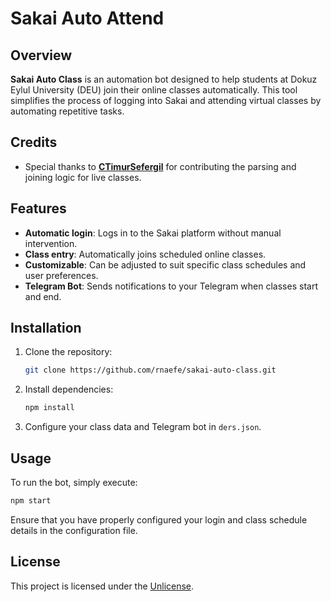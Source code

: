 # Sakai Auto Attend

## Overview
**Sakai Auto Class** is an automation bot designed to help students at Dokuz Eylul University (DEU) join their online classes automatically. This tool simplifies the process of logging into Sakai and attending virtual classes by automating repetitive tasks.

## Credits
- Special thanks to **[CTimurSefergil](https://github.com/CTimurSefergil)** for contributing the parsing and joining logic for live classes.

## Features
- **Automatic login**: Logs in to the Sakai platform without manual intervention.
- **Class entry**: Automatically joins scheduled online classes.
- **Customizable**: Can be adjusted to suit specific class schedules and user preferences.
- **Telegram Bot**: Sends notifications to your Telegram when classes start and end.

## Installation

1. Clone the repository:
   ```bash
   git clone https://github.com/rnaefe/sakai-auto-class.git
   ```

2. Install dependencies:
   ```bash
   npm install
   ```

3. Configure your class data and Telegram bot in `ders.json`.

## Usage

To run the bot, simply execute:
```bash
npm start
```

Ensure that you have properly configured your login and class schedule details in the configuration file.

## License
This project is licensed under the [Unlicense](LICENSE).
